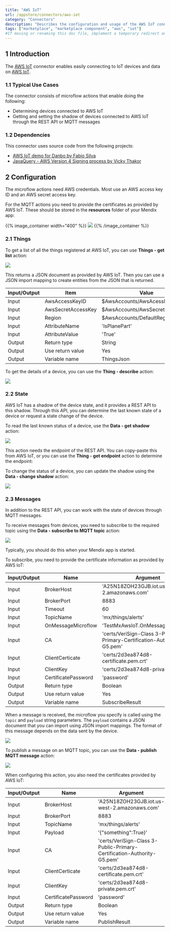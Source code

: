 ```yaml
---
title: "AWS IoT"
url: /appstore/connectors/aws-iot
category: "Connectors"
description: "Describes the configuration and usage of the AWS IoT connector, which is available in the Mendix Marketplace."
tags: ["marketplace", "marketplace component", "aws", "iot"]
#If moving or renaming this doc file, implement a temporary redirect and let the respective team know they should update the URL in the product. See Mapping to Products for more details. 
---
```


## 1 Introduction

The [AWS IoT](https://marketplace.mendix.com/link/component/2868/) connector enables easily connecting to IoT devices and data on [AWS IoT](https://aws.amazon.com/iot/).

### 1.1 Typical Use Cases

The connector consists of microflow actions that enable doing the following:

* Determining devices connected to AWS IoT
* Getting and setting the shadow of devices connected to AWS IoT through the REST API or MQTT messages

### 1.2  Dependencies

This connector uses source code from the following projects:

* [AWS IoT demo for Danbo by Fabio Silva](https://github.com/awslabs/)
* [JavaQuery - AWS Version 4 Signing process by Vicky Thakor](https://www.javaquery.com/2016/01/aws-version-4-signing-process-complete.html)

## 2 Configuration

The microflow actions need AWS credentials. Most use an AWS access key ID and an AWS secret access key.

For the MQTT actions you need to provide the certificates as provided by AWS IoT. These should be stored
in the **resources** folder of your Mendix app:

{{% image_container width="400" %}}
![](/attachments/appstore/connectors/aws-iot/certificates.png)
{{% /image_container %}}

### 2.1 Things

To get a list of all the things registered at AWS IoT, you can use **Things - get list** action:

![](/attachments/appstore/connectors/aws-iot/thing-get-list.png)

This returns a JSON document as provided by AWS IoT. Then you can use a JSON import mapping to create entities from the JSON that is returned.

| Input/Output| Item | Value |
| ----------- | ---- | ----- |
| Input | AwsAccessKeyID     | $AwsAccounts/AwsAcessKeyId      |
| Input | AwsSecretAccessKey | $AwsAccounts/AwsSecretAccessKey |
| Input | Region             | $AwsAccounts/DefaultRegion      |
| Input | AttributeName      | 'IsPlanePart'                   |
| Input | AttributeValue     | 'True'                          |
| Output | Return type | String |
| Output | Use return value | Yes |
| Output | Variable name | ThingsJson |

To get the details of a device, you can use the **Thing - describe** action:

![](/attachments/appstore/connectors/aws-iot/thing-describe.png)

### 2.2 State

AWS IoT has a shadow of the device state, and it provides a REST API to this shadow. Through this API, you can determine the last known state of a device or request a state change of the device.

To read the last known status of a device, use the **Data - get shadow** action:

![](/attachments/appstore/connectors/aws-iot/data-get-shadow.png)

This action needs the endpoint of the REST API. You can copy-paste this from AWS IoT, or you can use the **Thing - get endpoint** action to determine the endpoint:

To change the status of a device, you can update the shadow using the **Data - change shadow** action:

![](/attachments/appstore/connectors/aws-iot/data-change-shadow.png)

### 2.3 Messages

In addition to the REST API, you can work with the state of devices through MQTT messages.

To receive messages from devices, you need to subscribe to the required topic using the **Data - subscribe to MQTT topic** action:

![](/attachments/appstore/connectors/aws-iot/data-subscribe-mqtt-topic.png)

Typically, you should do this when your Mendix app is started.

To subscribe, you need to provide the certificate information as provided by AWS IoT:

| Input/Output |Name|Argument|
| ------------ | -- | ------ |
| Input | BrokerHost | 'A25N18ZOH23GJB.iot.us-west-2.amazonaws.com' |
| Input | BrokerPort | 8883|
| Input | Timeout | 60 |
| Input | TopicName | 'mx/things/alerts'|
| Input | OnMessageMicroflow| 'TestMxAwsIoT.OnMessageMicroflow' |
| Input | CA | 'certs/VeriSign-Class 3-Public-Primary-Certification-Authority-G5.pem' |
| Input | ClientCerticate | 'certs/2d3ea874d8-certificate.pem.crt' |
| Input | ClientKey |  'certs/2d3ea874d8-private.pem.crt' |
| Input | CertificatePassword | 'password' |
| Output | Return type | Boolean |
| Output | Use return value | Yes |
| Output | Variable name | SubscribeResult |

When a message is received, the microflow you specify is called using the `topic` and `payload` string parameters. The
`payload` contains a JSON document that you can import using JSON import mappings. The format of this message depends on the data sent by the device.

![](/attachments/appstore/connectors/aws-iot/log-message.png)

To publish a message on an MQTT topic, you can use the **Data - publish MQTT message** action:

![](/attachments/appstore/connectors/aws-iot/data-publish-mqtt-message.png)

When configuring this action, you also need the certificates provided by AWS IoT:

| Input/Output |Name|Argument|
| ------------ | -- | ------ |
| Input | BrokerHost | 'A25N18ZOH23GJB.iot.us-west-2.amazonaws.com' |
| Input | BrokerPort | 8883|
| Input | TopicName | 'mx/things/alerts'|
| Input | Payload | '{"something":True}' |
| Input | CA | 'certs/VeriSign-Class 3-Public-Primary-Certification-Authority-G5.pem' |
| Input | ClientCerticate | 'certs/2d3ea874d8-certificate.pem.crt' |
| Input | ClientKey | 'certs/2d3ea874d8-private.pem.crt' |
| Input | CertificatePassword | 'password' |
| Output | Return type | Boolean |
| Output | Use return value | Yes |
| Output | Variable name | PublishResult |
